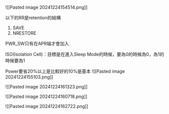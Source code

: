 ![[Pasted image 20241224154514.png]]

以下的RR是retention的結構
1. SAVE
2. NRESTORE

PWR_SW只有在APR端才會加入

ISO(Isolation Cell)：目標是在進入Sleep Mode的時候，要為0的時候為0，為1的時候要為1

Power要省20%以上是比較好的10%是基本
![[Pasted image 20241224155103.png]]

![[Pasted image 20241224161323.png]]

![[Pasted image 20241224160718.png]]

![[Pasted image 20241224162722.png]]
